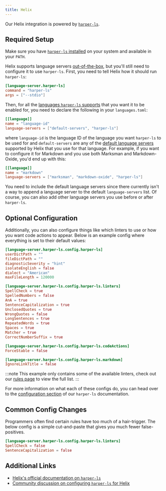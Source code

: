 ```yaml
---
title: Helix
---
```


Our Helix integration is powered by [`harper-ls`](./language-server).

## Required Setup

Make sure you have [`harper-ls` installed](./language-server#Installation) on your system and available in your `PATH`.

Helix supports language servers [out-of-the-box](https://docs.helix-editor.com/languages.html), but you'll still need to configure it to use `harper-ls`. First, you need to tell Helix how it should run `harper-ls`:

```toml title=languages.toml
[language-server.harper-ls]
command = "harper-ls"
args = ["--stdio"]
```

Then, for all the [languages `harper-ls` supports](./language-server#Supported-Languages) that you want it to be enabled for, you need to declare the following in your `languages.toml`:

```toml title=languages.toml
[[language]]
name = "language-id"
language-servers = ["default-servers", "harper-ls"]
```

where `language-id` is the language ID of the language you want `harper-ls` to be used for and `default-servers` are any of the [default language servers](https://docs.helix-editor.com/lang-support.html) supported by Helix that you use for that language. For example, if you want to configure it for Markdown and you use both Marksman and Markdown-Oxide, you'd end up with this:

```toml title=languages.toml
[[language]]
name = "markdown"
language-servers = ["marksman", "markdown-oxide", "harper-ls"]
```

You need to include the default language servers since there currently isn't a way to append a language server to the default `language-servers` list. Of course, you can also add other language servers you use before or after `harper-ls`.

## Optional Configuration

Additionally, you can also configure things like which linters to use or how you want code actions to appear. Below is an example config where everything is set to their default values:

```toml title=languages.toml
[language-server.harper-ls.config.harper-ls]
userDictPath = ""
fileDictPath = ""
diagnosticSeverity = "hint"
isolateEnglish = false
dialect = "American"
maxFileLength = 120000

[language-server.harper-ls.config.harper-ls.linters]
SpellCheck = true
SpelledNumbers = false
AnA = true
SentenceCapitalization = true
UnclosedQuotes = true
WrongQuotes = false
LongSentences = true
RepeatedWords = true
Spaces = true
Matcher = true
CorrectNumberSuffix = true

[language-server.harper-ls.config.harper-ls.codeActions]
ForceStable = false

[language-server.harper-ls.config.harper-ls.markdown]
IgnoreLinkTitle = false
```

:::note
This example only contains some of the available linters, check out our [rules page](../rules) to view the full list.
:::

For more information on what each of these configs do, you can head over to the [configuration section](./language-server#Configuration) of our `harper-ls` documentation.

## Common Config Changes

Programmers often find certain rules have too much of a hair-trigger.
The below config is a simple cut-and-paste that gives you much fewer false-positives.

```toml title=languages.toml
[language-server.harper-ls.config.harper-ls.linters]
SpellCheck = false
SentenceCapitalization = false
```

## Additional Links

- [Helix's official documentation on `harper-ls`](https://github.com/helix-editor/helix/wiki/Language-Server-Configurations#harper-ls)
- [Community discussion on configuring `harper-ls` for Helix](https://github.com/Automattic/harper/discussions/135)
